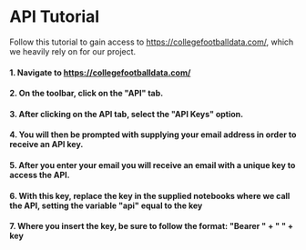 
# API Tutorial 

Follow this tutorial to gain access to https://collegefootballdata.com/, which we heavily rely on for our project. 

#### 1. Navigate to https://collegefootballdata.com/

#### 2. On the toolbar, click on the "API" tab.

#### 3. After clicking on the API tab, select the "API Keys" option.

#### 4. You will then be prompted with supplying your email address in order to receive an API key.

#### 5. After you enter your email you will receive an email with a unique key to access the API.

#### 6. With this key, replace the key in the supplied notebooks where we call the API, setting the variable "api" equal to the key

#### 7. Where you insert the key, be sure to follow the format: "Bearer " + " " + key 
